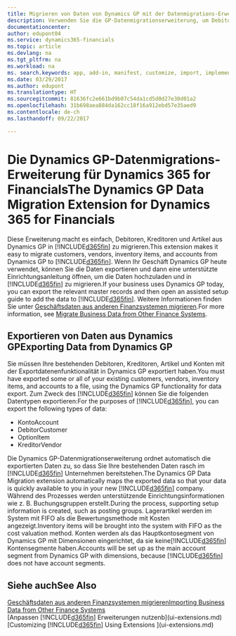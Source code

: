 ```yaml
---
title: Migrieren von Daten von Dynamics GP mit der Datenmigrations-Erweiterung | Microsoft Docs
description: Verwenden Sie die GP-Datenmigrationserweiterung, um Debitoren, Kreditoren, Artikel und Konten von Dynamics GP auf Dynamics 365 for Financials zu migrieren.
documentationcenter: 
author: edupont04
ms.service: dynamics365-financials
ms.topic: article
ms.devlang: na
ms.tgt_pltfrm: na
ms.workload: na
ms. search.keywords: app, add-in, manifest, customize, import, implement
ms.date: 03/29/2017
ms.author: edupont
ms.translationtype: HT
ms.sourcegitcommit: 81636fc2e661bd9b07c54da1cd5d0d27e30d01a2
ms.openlocfilehash: 31b698aea884da162cc18f16a912ebd57e35aed9
ms.contentlocale: de-ch
ms.lasthandoff: 09/22/2017

---
```

# <a name="the-dynamics-gp-data-migration-extension-for-dynamics-365-for-financials"></a><span data-ttu-id="3265e-103">Die Dynamics GP-Datenmigrations-Erweiterung für Dynamics 365 for Financials</span><span class="sxs-lookup"><span data-stu-id="3265e-103">The Dynamics GP Data Migration Extension for Dynamics 365 for Financials</span></span>
<span data-ttu-id="3265e-104">Diese Erweiterung macht es einfach, Debitoren, Kreditoren und Artikel aus Dynamics GP in [!INCLUDE[d365fin](includes/d365fin_md.md)] zu migrieren.</span><span class="sxs-lookup"><span data-stu-id="3265e-104">This extension makes it easy to migrate customers, vendors, inventory items, and accounts from Dynamics GP to [!INCLUDE[d365fin](includes/d365fin_md.md)].</span></span> <span data-ttu-id="3265e-105">Wenn Ihr Geschäft Dynamics GP heute verwendet, können Sie die Daten exportieren und dann eine unterstützte Einrichtungsanleitung öffnen, um die Daten hochzuladen und in [!INCLUDE[d365fin](includes/d365fin_md.md)] zu migrieren.</span><span class="sxs-lookup"><span data-stu-id="3265e-105">If your business uses Dynamics GP today, you can export the relevant master records and then open an assisted setup guide to add the data to [!INCLUDE[d365fin](includes/d365fin_md.md)].</span></span> <span data-ttu-id="3265e-106">Weitere Informationen finden Sie unter [Geschäftsdaten aus anderen Finanzsystemen migrieren](upload-data.md).</span><span class="sxs-lookup"><span data-stu-id="3265e-106">For more information, see [Migrate Business Data from Other Finance Systems](upload-data.md).</span></span>

## <a name="exporting-data-from-dynamics-gp"></a><span data-ttu-id="3265e-107">Exportieren von Daten aus Dynamics GP</span><span class="sxs-lookup"><span data-stu-id="3265e-107">Exporting Data from Dynamics GP</span></span>
<span data-ttu-id="3265e-108">Sie müssen Ihre bestehenden Debitoren, Kreditoren, Artikel und Konten mit der Exportdatenenfunktionalität in Dynamics GP exportiert haben.</span><span class="sxs-lookup"><span data-stu-id="3265e-108">You must have exported some or all of your existing customers, vendors, inventory items, and accounts to a file, using the Dynamics GP functionality for data export.</span></span> <span data-ttu-id="3265e-109">Zum Zweck des [!INCLUDE[d365fin](includes/d365fin_md.md)] können Sie die folgenden Datentypen exportieren:</span><span class="sxs-lookup"><span data-stu-id="3265e-109">For the purposes of [!INCLUDE[d365fin](includes/d365fin_md.md)], you can export the following types of data:</span></span>

* <span data-ttu-id="3265e-110">Konto</span><span class="sxs-lookup"><span data-stu-id="3265e-110">Account</span></span>  
* <span data-ttu-id="3265e-111">Debitor</span><span class="sxs-lookup"><span data-stu-id="3265e-111">Customer</span></span>  
* <span data-ttu-id="3265e-112">Option</span><span class="sxs-lookup"><span data-stu-id="3265e-112">Item</span></span>  
* <span data-ttu-id="3265e-113">Kreditor</span><span class="sxs-lookup"><span data-stu-id="3265e-113">Vendor</span></span>  

<span data-ttu-id="3265e-114">Die Dynamics GP-Datenmigrationserweiterung ordnet automatisch die exportierten Daten zu, so dass Sie Ihre bestehenden Daten rasch im [!INCLUDE[d365fin](includes/d365fin_md.md)] Unternehmen bereitstehen.</span><span class="sxs-lookup"><span data-stu-id="3265e-114">The Dynamics GP Data Migration extension automatically maps the exported data so that your data is quickly available to you in your new [!INCLUDE[d365fin](includes/d365fin_md.md)] company.</span></span> <span data-ttu-id="3265e-115">Während des Prozesses werden unterstützende Einrichtungsinformationen wie z. B. Buchungsgruppen erstellt.</span><span class="sxs-lookup"><span data-stu-id="3265e-115">During the process, supporting setup information is created, such as posting groups.</span></span> <span data-ttu-id="3265e-116">Lagerartikel werden im System mit FIFO als die Bewertungsmethode mit Kosten angezeigt.</span><span class="sxs-lookup"><span data-stu-id="3265e-116">Inventory items will be brought into the system with FIFO as the cost valuation method.</span></span> <span data-ttu-id="3265e-117">Konten werden als das Hauptkontosegment von Dynamics GP mit Dimensionen eingerichtet, da sie keine[!INCLUDE[d365fin](includes/d365fin_long_md.md)] Kontensegmente haben.</span><span class="sxs-lookup"><span data-stu-id="3265e-117">Accounts will be set up as the main account segment from Dynamics GP with dimensions, because [!INCLUDE[d365fin](includes/d365fin_long_md.md)] does not have account segments.</span></span>

## <a name="see-also"></a><span data-ttu-id="3265e-118">Siehe auch</span><span class="sxs-lookup"><span data-stu-id="3265e-118">See Also</span></span>
[<span data-ttu-id="3265e-119">Geschäftsdaten aus anderen Finanzsystemen migrieren</span><span class="sxs-lookup"><span data-stu-id="3265e-119">Importing Business Data from Other Finance Systems</span></span>](upload-data.md)  
<span data-ttu-id="3265e-120">[Anpassen [!INCLUDE[d365fin](includes/d365fin_md.md)] Erweiterungen nutzenb](ui-extensions.md)</span><span class="sxs-lookup"><span data-stu-id="3265e-120">[Customizing [!INCLUDE[d365fin](includes/d365fin_md.md)] Using Extensions ](ui-extensions.md)</span></span>  

